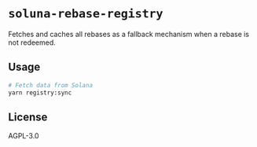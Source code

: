 # `soluna-rebase-registry`

Fetches and caches all rebases as a fallback mechanism when a rebase is not redeemed.

## Usage

```bash
# Fetch data from Solana
yarn registry:sync
```

## License

AGPL-3.0
